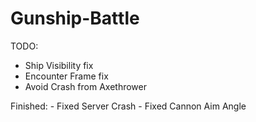 Gunship-Battle
==============

TODO: 
  - Ship Visibility fix
  - Encounter Frame fix
  - Avoid Crash from Axethrower

Finished:
	- Fixed Server Crash
	- Fixed Cannon Aim Angle
